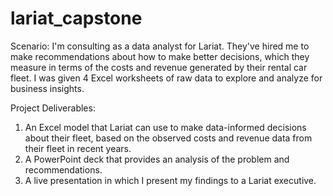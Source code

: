 # lariat_capstone
Scenario: I'm consulting as a data analyst for Lariat. They've hired me to make recommendations about how to make better decisions, which they measure in terms of the costs and revenue generated by their rental car fleet. I was given 4 Excel worksheets of raw data to explore and analyze for business insights.

Project Deliverables: 
1. An Excel model that Lariat can use to make data-informed decisions about their fleet, based on the observed costs and revenue data from their fleet in recent years.
2. A PowerPoint deck that provides an analysis of the problem and recommendations.
3. A live presentation in which I present my findings to a Lariat executive.
